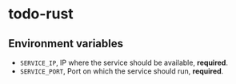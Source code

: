 # todo-rust

## Environment variables

- `SERVICE_IP`, IP where the service should be available, **required**.
- `SERVICE_PORT`, Port on which the service should run, **required**.